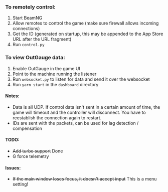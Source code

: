 ### To remotely control:

1. Start BeamNG
2. Allow remotes to control the game (make sure firewall allows incoming connections)
3. Get the ID (generated on startup, this may be appended to the App Store URL after the URL fragment)
4. Run `control.py`

### To view OutGauge data:
1. Enable OutGauge in the game UI
2. Point to the machine running the listener
3. Run `websocket.py` to listen for data and send it over the websocket
4. Run `yarn start` in the `dashboard` directory

#### Notes:

- Data is all UDP. If control data isn't sent in a certain amount of time, the game will timeout and the controller will disconnect. You have to reestablish the connection again to restart.
- IDs are sent with the packets, can be used for lag detection / compensation

#### TODO:

- ~~Add turbo support~~ Done
- G force telemetry

#### Issues:

- ~~If the main window loses focus, it doesn't accept input~~ This is a menu setting!